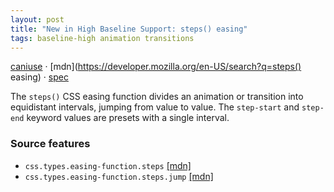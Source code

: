```yaml
---
layout: post
title: "New in High Baseline Support: steps() easing"
tags: baseline-high animation transitions
---
```


[caniuse](https://caniuse.com/?search=steps-easing) · [mdn](https://developer.mozilla.org/en-US/search?q=steps() easing) · [spec](https://drafts.csswg.org/css-easing-2/#step-easing-functions)

The `steps()` CSS easing function divides an animation or transition into equidistant intervals, jumping from value to value. The `step-start` and `step-end` keyword values are presets with a single interval.

### Source features

- ``css.types.easing-function.steps`` [[mdn]](https://developer.mozilla.org/en-US/search?q=css.types.easing-function.steps)
- ``css.types.easing-function.steps.jump`` [[mdn]](https://developer.mozilla.org/en-US/search?q=css.types.easing-function.steps.jump)
